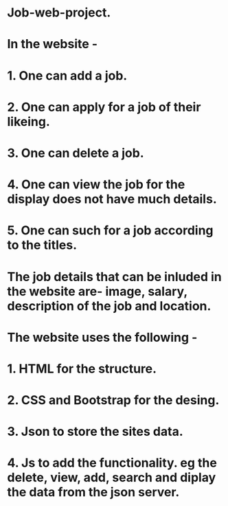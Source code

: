 # Job-web-project.

# In the website -
# 1. One can add a job. 
# 2. One can apply for a job of their likeing.
# 3. One can delete a job.
# 4. One can view the job for the display does not have much details.
# 5. One can such for a job according to the titles.

# The job details that can be inluded in the website are- image, salary, description of the job and location.

# The website uses the following -
# 1. HTML for the structure.
# 2. CSS and Bootstrap for the desing.
# 3. Json to store the sites data.
# 4. Js to add the functionality. eg the delete, view, add, search and diplay the data from the json server.